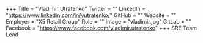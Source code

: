 +++
Title = "Vladimir Utratenko"
Twitter = ""
LinkedIn = "https://www.linkedin.com/in/vutratenko/"
GitHub = ""
Website = ""
Employer = "X5 Retail Group"
Role = ""
Image = "vladimir.jpg"
GitLab = ""
Facebook = "https://www.facebook.com/vladimir.utratenko"
+++
SRE Team Lead